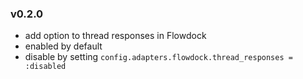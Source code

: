 ### v0.2.0

* add option to thread responses in Flowdock
 * enabled by default
 * disable by setting `config.adapters.flowdock.thread_responses = :disabled`
